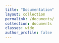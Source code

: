 ```yaml
---
title: "Documentation"
layout: collection
permalink: /documents/
collection: documents
classes: wide
author_profile: false
---
```

